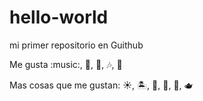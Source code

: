 # hello-world

mi primer repositorio en Guithub

Me gusta :music:, :apple:, :dog:, :notes:, :guitar:

Mas cosas que me gustan: :sunny:, :desert_island:, :musical_keyboard:, :palm_tree:, :tea:, :teapot: 

